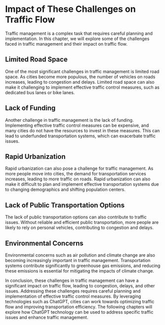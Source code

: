 Impact of These Challenges on Traffic Flow
=======================================================================================

Traffic management is a complex task that requires careful planning and implementation. In this chapter, we will explore some of the challenges faced in traffic management and their impact on traffic flow.

Limited Road Space
------------------

One of the most significant challenges in traffic management is limited road space. As cities become more populous, the number of vehicles on roads increases, leading to congestion and delays. Limited road space can also make it challenging to implement effective traffic control measures, such as dedicated bus lanes or bike lanes.

Lack of Funding
---------------

Another challenge in traffic management is the lack of funding. Implementing effective traffic control measures can be expensive, and many cities do not have the resources to invest in these measures. This can lead to underfunded transportation systems, which can exacerbate traffic issues.

Rapid Urbanization
------------------

Rapid urbanization can also pose a challenge for traffic management. As more people move into cities, the demand for transportation services increases, leading to more traffic on roads. Rapid urbanization can also make it difficult to plan and implement effective transportation systems due to changing demographics and shifting population centers.

Lack of Public Transportation Options
-------------------------------------

The lack of public transportation options can also contribute to traffic issues. Without reliable and efficient public transportation, more people are likely to rely on personal vehicles, contributing to congestion and delays.

Environmental Concerns
----------------------

Environmental concerns such as air pollution and climate change are also becoming increasingly important in traffic management. Transportation systems contribute significantly to greenhouse gas emissions, and reducing these emissions is essential for mitigating the impacts of climate change.

In conclusion, these challenges in traffic management can have a significant impact on traffic flow, leading to congestion, delays, and other issues. Addressing these challenges requires careful planning and implementation of effective traffic control measures. By leveraging technologies such as ChatGPT, cities can work towards optimizing traffic flow and improving transportation efficiency. The following chapters will explore how ChatGPT technology can be used to address specific traffic issues and enhance traffic management.


